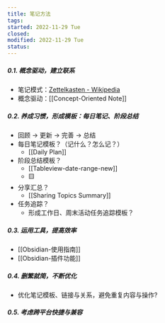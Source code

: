 ```yaml
---
title: 笔记方法
tags:   
started: 2022-11-29 Tue
closed: 
modified: 2022-11-29 Tue
status: 
---
```

##### 0.1. 概念驱动，建立联系
- 笔记模式：[Zettelkasten - Wikipedia](https://en.wikipedia.org/wiki/Zettelkasten)
- 概念驱动：[[Concept-Oriented Note]]
##### 0.2. 养成习惯，形成模板：每日笔记、阶段总结
- 回顾 -> 更新 -> 完善 -> 总结
- 每日笔记模板？（记什么？怎么记？）
	- [[Daily Plan]]
- 阶段总结模板？
	- [[Tableview-date-range-new]]
	- 🟨
- 分享汇总？
	- [[Sharing Topics Summary]]
- 任务追踪？
	- 形成工作日、周末活动任务追踪模板？ 
##### 0.3. 运用工具，提高效率
- [[Obsidian-使用指南]]
- [[Obsidian-插件功能]]
##### 0.4. 删繁就简，不断优化
- 优化笔记模板、链接与关系，避免重复内容与操作?
##### 0.5. 考虑跨平台快捷与兼容